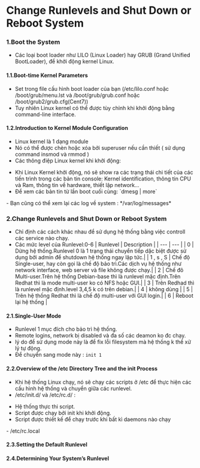 # Change Runlevels and Shut Down or Reboot System

### 1.Boot the System
- Các loại boot loader như LILO (Linux Loader) hay GRUB (Grand Unified BootLoader), để khởi động kernel Linux.

#### 1.1.Boot-time Kernel Parameters
- Set trong file cấu hình boot loader của bạn (/etc/lilo.conf hoặc /boot/grub/menu.lst và /boot/grub/grub.conf hoặc /boot/grub2/grub.cfg(Cent7))
- Tuy nhiên Linux kernel có thể được tùy chỉnh khi khởi động bằng command-line interface.

#### 1.2.Introduction to Kernel Module Configuration
- Linux kernel là 1 dạng module
- Nó có thể được chèn hoặc xóa bởi superuser nếu cần thiết ( sử dụng command insmod và rmmod )
- Các thông điệp Linux kernel khi khởi động:
<ul>
  <li>Khi Linux Kernel khởi động, nó sẽ show ra các trạng thái chi tiết của các tiến trình trong các bản tin console: Kernel identification, thông tin CPU và Ram, thông tin về hardware, thiết lập network...</li>
  <li>Để xem các bản tin từ lần boot cuối cùng: `dmesg | more` </li> 
</ul>
- Bạn cũng có thể xem lại các log về system : */var/log/messages*

### 2.Change Runlevels and Shut Down or Reboot System
- Chỉ định các cách khác nhau để sử dụng hệ thống bằng việc controll các service nào chạy.
- Các mức level của Runlevel:0-6
| Runlevel | Description |
| --- | --- |
| 0 | Dừng hệ thống.Runlevel 0 là 1 trạng thái chuyển tiếp dặc biệt được sử dụng bởi admin để shutdown hệ thống ngay lập tức.|
| 1 , s , S | Chế độ Single-user, hay còn gọi là chế độ bảo trì.Các dịch vụ hệ thống như network interface, web server và file không được chạy.|
| 2 | Chế đô Multi-user.Trên hệ thống Debian-base thì là runlevel mặc định.Trên Redhat thì là mode multi-user ko có NFS hoặc GUI.|
| 3 | Trên Redhad thì là runlevel mặc định.level 3,4,5 k có trên debian.|
| 4 | không dùng |
| 5 | Trên hệ thống Redhat thì là chế độ multi-user với GUI login.|
| 6 | Reboot lại hệ thống |

#### 2.1.Single-User Mode
- Runlevel 1 mục đích cho bảo trì hệ thống.
- Remote logins, network bị disabled và đa số các deamon ko đc chạy.
- lý do để sử dụng mode này là để fix lỗi filesystem mà hệ thống k thể xử lý tự động.
- Để chuyển sang mode này : `init 1`

#### 2.2.Overview of the /etc Directory Tree and the init Process
- Khi hệ thống Linux chạy, nó sẽ chạy các scripts ở /etc để thực hiện các cấu hình hệ thống và chuyển giữa các runlevel.
- /etc/init.d/ và /etc/rc.d/ :
<ul>
  <li>Hệ thống thực thi script.</li>
  <li>Script được chạy bởi init khi khởi động.</li>
  <li>Script được thiết kế để chạy trước khi bất kì daemons nào chạy</li>
</ul>
- /etc/rc.local

#### 2.3.Setting the Default Runlevel

#### 2.4.Determining Your System’s Runlevel
